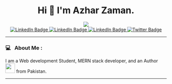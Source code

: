 <div id="header" align="center">
  <h1> Hi 👋 I'm Azhar Zaman.</h1>
  <img src="https://img.shields.io/badge/Open To Work-informational?style=for-the-badge alt="Work status Badge"/>
  <div id="badges">
    <a href="https://www.azharzaman.com" target="_blank">
      <img src="https://img.shields.io/badge/Portfolio-ec4884?style=for-the-badge&logo=google-chrome&logoColor=white" alt="LinkedIn Badge"/>
    </a>
    <a href="https://blog.azharzaman.com" target="_blank">
      <img src="https://img.shields.io/badge/Blog-ec4884?style=for-the-badge&logo=google-chrome&logoColor=white" alt="LinkedIn Badge"/>
    </a>
    <a href="https://www.linkedin.com/in/azhar-zaman/" target="_blank">
      <img src="https://img.shields.io/badge/LinkedIn-ec4884?style=for-the-badge&logo=linkedin&logoColor=white" alt="LinkedIn Badge"/>
    </a>
    <a href="https://twitter.com/idrazhar" target="_blank">
      <img src="https://img.shields.io/badge/Twitter-ec4884?style=for-the-badge&logo=twitter&logoColor=white" alt="Twitter Badge"/>
    </a>
  </div>
</div>

---

### 💻 &nbsp; About Me :
I am a Web development Student, MERN stack developer, and an Author <img src="https://media.giphy.com/media/WUlplcMpOCEmTGBtBW/giphy.gif" width="30"> from Pakistan.

---

<!--

### :hammer_and_wrench: Languages and Tools :
<div>
  <img src="https://github.com/devicons/devicon/blob/master/icons/java/java-original-wordmark.svg" title="Java" alt="Java" width="40" height="40"/>&nbsp;
  <img src="https://github.com/devicons/devicon/blob/master/icons/spring/spring-original-wordmark.svg" title="Spring" alt="Spring" width="40" height="40"/>&nbsp;
  <img src="https://github.com/devicons/devicon/blob/master/icons/javascript/javascript-original.svg" title="JavaScript" alt="JavaScript" width="40" height="40"/>&nbsp;
  <img src="https://github.com/devicons/devicon/blob/master/icons/react/react-original-wordmark.svg" title="React" alt="React" width="40" height="40"/>&nbsp;
  <img src="https://github.com/devicons/devicon/blob/master/icons/vuejs/vuejs-original-wordmark.svg" title="VueJS" alt="=VueJS" width="40" height="40"/>&nbsp;
  <img src="https://github.com/devicons/devicon/blob/master/icons/angularjs/angularjs-original.svg" title="Angular" alt="Angular" width="40" height="40"/>&nbsp;
  <img src="https://github.com/devicons/devicon/blob/master/icons/redux/redux-original.svg" title="Redux" alt="Redux " width="40" height="40"/>&nbsp;
  <img src="https://github.com/devicons/devicon/blob/master/icons/graphql/graphql-plain-wordmark.svg" title="GraphQL" alt="GraphQL" width="40" height="40"/>&nbsp;
  <img src="https://github.com/devicons/devicon/blob/master/icons/css3/css3-plain-wordmark.svg"  title="CSS3" alt="CSS" width="40" height="40"/>&nbsp;
  <img src="https://github.com/devicons/devicon/blob/master/icons/html5/html5-original.svg" title="HTML5" alt="HTML" width="40" height="40"/>&nbsp;
  <img src="https://github.com/devicons/devicon/blob/master/icons/docker/docker-plain-wordmark.svg" title="Docker" alt="Docker" width="40" height="40"/>&nbsp;
  <img src="https://github.com/devicons/devicon/blob/master/icons/mysql/mysql-original-wordmark.svg" title="MySQL"  alt="MySQL" width="40" height="40"/>&nbsp;
  <img src="https://github.com/devicons/devicon/blob/master/icons/nodejs/nodejs-original-wordmark.svg" title="NodeJS" alt="NodeJS" width="40" height="40"/>&nbsp;
  <img src="https://github.com/devicons/devicon/blob/master/icons/amazonwebservices/amazonwebservices-plain-wordmark.svg" title="AWS" alt="AWS" width="40" height="40"/>&nbsp;
  <img src="https://github.com/devicons/devicon/blob/master/icons/git/git-original-wordmark.svg" title="Git" **alt="Git" width="40" height="40"/>
</div>

---

### :fire: My Stats :
[![GitHub Streak](http://github-readme-streak-stats.herokuapp.com?user=sudheerj&theme=dark&background=000000)](https://git.io/streak-stats)

[![Top Langs](https://github-readme-stats.vercel.app/api/top-langs/?username=sudheerj&layout=compact&theme=vision-friendly-dark)](https://github.com/sudheerj/github-readme-stats)

---

### :writing_hand: Blog Posts :
**WebSite:**[Sudheerjonna.com](https://sudheerjonna.com)
-->
